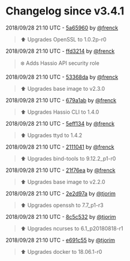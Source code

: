 # Changelog since v3.4.1

2018/09/28 21:10 UTC - [5a65960](https://github.com/hassio-addons/addon-ssh/commit/5a65960a5aca845f5f0f6d56d76863bdb7ccb910) by [@frenck](https://github.com/frenck)
> :arrow_up: Upgrades OpenSSL to 1.0.2p-r0 

2018/09/28 21:10 UTC - [ffd3214](https://github.com/hassio-addons/addon-ssh/commit/ffd321426fafbd42b6fd73c35cb2205d75db1f4c) by [@frenck](https://github.com/frenck)
> :snowflake: Adds Hassio API security role 

2018/09/28 21:10 UTC - [53368da](https://github.com/hassio-addons/addon-ssh/commit/53368da1e8d31844c6059ab1abe6c051b19ee2b1) by [@frenck](https://github.com/frenck)
> :arrow_up: Upgrades base image to v2.3.0 

2018/09/28 21:10 UTC - [679a1ab](https://github.com/hassio-addons/addon-ssh/commit/679a1aba1df580dc3fb20b7165e43355643cfc87) by [@frenck](https://github.com/frenck)
> :arrow_up: Upgrades Hassio CLI to 1.4.0 

2018/09/28 21:10 UTC - [5eff134](https://github.com/hassio-addons/addon-ssh/commit/5eff1345b271a019fa9a4fd004155da9b4451d19) by [@frenck](https://github.com/frenck)
> :arrow_up: Upgrades ttyd to 1.4.2 

2018/09/28 21:10 UTC - [2111041](https://github.com/hassio-addons/addon-ssh/commit/2111041a0aedf8896ce6bbab7b4b2d4ee56a9f1f) by [@frenck](https://github.com/frenck)
> :arrow_up: Upgrades bind-tools to 9.12.2_p1-r0 

2018/09/28 21:10 UTC - [21f76ea](https://github.com/hassio-addons/addon-ssh/commit/21f76ea38b89a5989f9efecdd9e482f5fd6340f9) by [@frenck](https://github.com/frenck)
> :arrow_up: Upgrades base image to v2.2.0 

2018/09/28 21:10 UTC - [2e2d97a](https://github.com/hassio-addons/addon-ssh/commit/2e2d97ac25c3cca4acf6b2d2d81ec1bb8ad43fdc) by [@tjorim](https://github.com/tjorim)
> ⬆️ Upgrades openssh to 7.7_p1-r3 

2018/09/28 21:10 UTC - [8c5c532](https://github.com/hassio-addons/addon-ssh/commit/8c5c53271a7b48facb8127d015532db05d90d894) by [@tjorim](https://github.com/tjorim)
> ⬆️ Upgrades ncurses to 6.1_p20180818-r1 

2018/09/28 21:10 UTC - [e691c55](https://github.com/hassio-addons/addon-ssh/commit/e691c5547ae11b1b317ffe5bf7e4285ab7c7b16e) by [@tjorim](https://github.com/tjorim)
> ⬆️ Upgrades docker to 18.06.1-r0 

